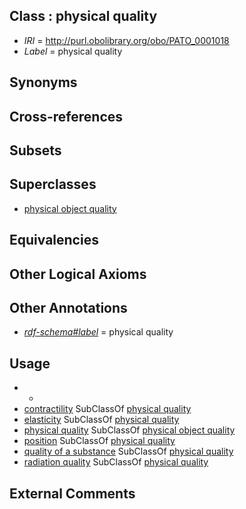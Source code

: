 
## Class : physical quality

 * *IRI* = http://purl.obolibrary.org/obo/PATO_0001018
 * *Label* = physical quality

## Synonyms


## Cross-references


## Subsets


## Superclasses

 * [physical object quality](../../PATO/41/PATO_0001241.md)

## Equivalencies


## Other Logical Axioms


## Other Annotations

 * *[rdf-schema#label](../../el/rdf-schema#label.md)* = physical quality

## Usage

 * -
 * [contractility](../../PATO/79/PATO_0001579.md) SubClassOf [physical quality](../../PATO/18/PATO_0001018.md)
 * [elasticity](../../PATO/31/PATO_0001031.md) SubClassOf [physical quality](../../PATO/18/PATO_0001018.md)
 * [physical quality](../../PATO/18/PATO_0001018.md) SubClassOf [physical object quality](../../PATO/41/PATO_0001241.md)
 * [position](../../PATO/40/PATO_0000140.md) SubClassOf [physical quality](../../PATO/18/PATO_0001018.md)
 * [quality of a substance](../../PATO/98/PATO_0002198.md) SubClassOf [physical quality](../../PATO/18/PATO_0001018.md)
 * [radiation quality](../../PATO/39/PATO_0001739.md) SubClassOf [physical quality](../../PATO/18/PATO_0001018.md)

## External Comments

